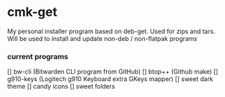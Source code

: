 # cmk-get
My personal installer program based on deb-get.  Used for zips and tars.  Will be used to install and update non-deb / non-flatpak programs

### current programs 
[] bw-cli (Bitwarden CLI program from GitHub)
[] btop++ (Github make)
[] g910-keys (Logitech g910 Keyboard extra GKeys mapper)
[] sweet dark theme
[] candy icons
[] sweet folders
